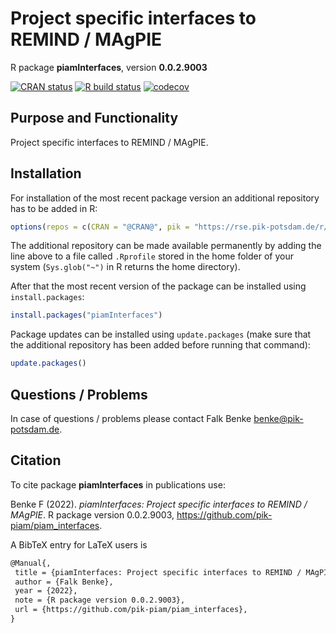 # Project specific interfaces to REMIND / MAgPIE

R package **piamInterfaces**, version **0.0.2.9003**

[![CRAN status](https://www.r-pkg.org/badges/version/piamInterfaces)](https://cran.r-project.org/package=piamInterfaces)  [![R build status](https://github.com/pik-piam/piam_interfaces/workflows/check/badge.svg)](https://github.com/pik-piam/piam_interfaces/actions) [![codecov](https://codecov.io/gh/pik-piam/piam_interfaces/branch/master/graph/badge.svg)](https://app.codecov.io/gh/pik-piam/piam_interfaces) 

## Purpose and Functionality

Project specific interfaces to REMIND / MAgPIE.


## Installation

For installation of the most recent package version an additional repository has to be added in R:

```r
options(repos = c(CRAN = "@CRAN@", pik = "https://rse.pik-potsdam.de/r/packages"))
```
The additional repository can be made available permanently by adding the line above to a file called `.Rprofile` stored in the home folder of your system (`Sys.glob("~")` in R returns the home directory).

After that the most recent version of the package can be installed using `install.packages`:

```r 
install.packages("piamInterfaces")
```

Package updates can be installed using `update.packages` (make sure that the additional repository has been added before running that command):

```r 
update.packages()
```

## Questions / Problems

In case of questions / problems please contact Falk Benke <benke@pik-potsdam.de>.

## Citation

To cite package **piamInterfaces** in publications use:

Benke F (2022). _piamInterfaces: Project specific interfaces to REMIND / MAgPIE_. R package version 0.0.2.9003, <https://github.com/pik-piam/piam_interfaces>.

A BibTeX entry for LaTeX users is

 ```latex
@Manual{,
  title = {piamInterfaces: Project specific interfaces to REMIND / MAgPIE},
  author = {Falk Benke},
  year = {2022},
  note = {R package version 0.0.2.9003},
  url = {https://github.com/pik-piam/piam_interfaces},
}
```
